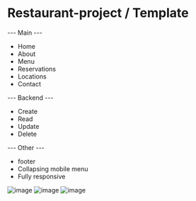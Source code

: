# Restaurant-project / Template

--- Main ---
- Home
- About
- Menu
- Reservations
- Locations
- Contact

--- Backend ---
- Create
- Read
- Update
- Delete 

--- Other ---

- footer
- Collapsing mobile menu
- Fully responsive

![image](https://user-images.githubusercontent.com/96114373/203587063-86fb43b3-7cbc-4fc3-806b-751433b38f26.png)
![image](https://user-images.githubusercontent.com/96114373/203493467-0e307832-e9a1-4bc3-a545-142f5628b9c8.png)
![image](https://user-images.githubusercontent.com/96114373/203493563-39a3a2ab-b59d-47d0-a2f6-0000f35cb46e.png)


